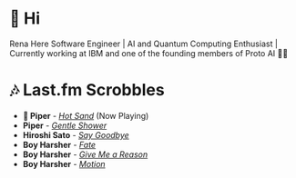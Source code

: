 # 👋 Hi

Rena Here
Software Engineer | AI and Quantum Computing Enthusiast | Currently working at IBM and one of the founding members of Proto AI 🤖💪

# 🎶 Last.fm Scrobbles

- **🎵 Piper** - *[Hot Sand](https://www.last.fm/music/Piper/_/Hot+Sand)* (Now Playing)
- **Piper** - *[Gentle Shower](https://www.last.fm/music/Piper/_/Gentle+Shower)*
- **Hiroshi Sato** - *[Say Goodbye](https://www.last.fm/music/Hiroshi+Sato/_/Say+Goodbye)*
- **Boy Harsher** - *[Fate](https://www.last.fm/music/Boy+Harsher/_/Fate)*
- **Boy Harsher** - *[Give Me a Reason](https://www.last.fm/music/Boy+Harsher/_/Give+Me+a+Reason)*
- **Boy Harsher** - *[Motion](https://www.last.fm/music/Boy+Harsher/_/Motion)*
